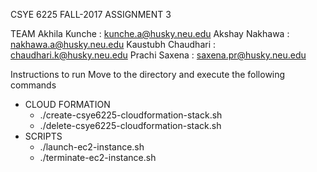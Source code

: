 


CSYE 6225 FALL-2017 
ASSIGNMENT 3

TEAM
Akhila Kunche : kunche.a@husky.neu.edu 
Akshay Nakhawa : nakhawa.a@husky.neu.edu 
Kaustubh Chaudhari : chaudhari.k@husky.neu.edu 
Prachi Saxena : saxena.pr@husky.neu.edu

Instructions to run
Move to the directory and execute the following commands
  - CLOUD FORMATION
    - ./create-csye6225-cloudformation-stack.sh
    - ./delete-csye6225-cloudformation-stack.sh
  - SCRIPTS
    - ./launch-ec2-instance.sh
    - ./terminate-ec2-instance.sh
